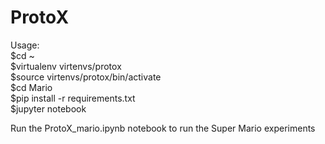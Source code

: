 # ProtoX

Usage:  
$cd ~  
$virtualenv virtenvs/protox  
$source virtenvs/protox/bin/activate  
$cd Mario  
$pip install -r requirements.txt  
$jupyter notebook  

Run the ProtoX_mario.ipynb notebook to run the Super Mario experiments 
